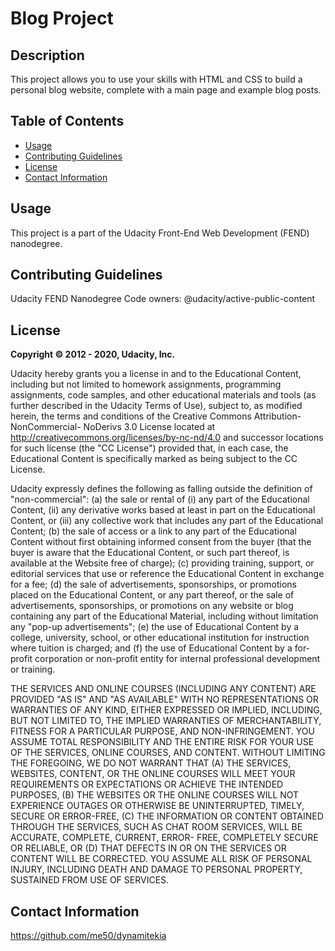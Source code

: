 # Blog Project

## Description
This project allows you to use your skills with HTML and CSS to build a personal blog website, complete with a main page and example blog posts.

## Table of Contents
- [Usage](#usage)
- [Contributing Guidelines](#contributing-guidelines)
- [License](#license)
- [Contact Information](#contact-information)


## Usage
This project is a part of the Udacity Front-End Web Development (FEND) nanodegree.

## Contributing Guidelines
Udacity FEND Nanodegree
Code owners: @udacity/active-public-content

## License
**Copyright © 2012 - 2020, Udacity, Inc.**

Udacity hereby grants you a license in and to the Educational Content, including
but not limited to homework assignments, programming assignments, code samples,
and other educational materials and tools (as further described in the Udacity
Terms of Use), subject to, as modified herein, the terms and conditions of the
Creative Commons Attribution-NonCommercial- NoDerivs 3.0 License located at
http://creativecommons.org/licenses/by-nc-nd/4.0 and successor locations for
such license (the "CC License") provided that, in each case, the Educational
Content is specifically marked as being subject to the CC License.

Udacity expressly defines the following as falling outside the definition of
"non-commercial":
(a) the sale or rental of (i) any part of the Educational Content, (ii) any
    derivative works based at least in part on the Educational Content, or (iii)
    any collective work that includes any part of the Educational Content;
(b) the sale of access or a link to any part of the Educational Content without
    first obtaining informed consent from the buyer (that the buyer is aware
    that the Educational Content, or such part thereof, is available at the
    Website free of charge);
(c) providing training, support, or editorial services that use or reference the
    Educational Content in exchange for a fee;
(d) the sale of advertisements, sponsorships, or promotions placed on the
    Educational Content, or any part thereof, or the sale of advertisements,
    sponsorships, or promotions on any website or blog containing any part of
    the Educational Material, including without limitation any "pop-up
    advertisements";
(e) the use of Educational Content by a college, university, school, or other
    educational institution for instruction where tuition is charged; and
(f) the use of Educational Content by a for-profit corporation or non-profit
    entity for internal professional development or training.

THE SERVICES AND ONLINE COURSES (INCLUDING ANY CONTENT) ARE PROVIDED "AS IS" AND
"AS AVAILABLE" WITH NO REPRESENTATIONS OR WARRANTIES OF ANY KIND, EITHER
EXPRESSED OR IMPLIED, INCLUDING, BUT NOT LIMITED TO, THE IMPLIED WARRANTIES OF
MERCHANTABILITY, FITNESS FOR A PARTICULAR PURPOSE, AND NON-INFRINGEMENT. YOU
ASSUME TOTAL RESPONSIBILITY AND THE ENTIRE RISK FOR YOUR USE OF THE SERVICES,
ONLINE COURSES, AND CONTENT. WITHOUT LIMITING THE FOREGOING, WE DO NOT WARRANT
THAT (A) THE SERVICES, WEBSITES, CONTENT, OR THE ONLINE COURSES WILL MEET YOUR
REQUIREMENTS OR EXPECTATIONS OR ACHIEVE THE INTENDED PURPOSES, (B) THE WEBSITES
OR THE ONLINE COURSES WILL NOT EXPERIENCE OUTAGES OR OTHERWISE BE UNINTERRUPTED,
TIMELY, SECURE OR ERROR-FREE, (C) THE INFORMATION OR CONTENT OBTAINED THROUGH
THE SERVICES, SUCH AS CHAT ROOM SERVICES, WILL BE ACCURATE, COMPLETE, CURRENT,
ERROR- FREE, COMPLETELY SECURE OR RELIABLE, OR (D) THAT DEFECTS IN OR ON THE
SERVICES OR CONTENT WILL BE CORRECTED. YOU ASSUME ALL RISK OF PERSONAL INJURY,
INCLUDING DEATH AND DAMAGE TO PERSONAL PROPERTY, SUSTAINED FROM USE OF SERVICES.


## Contact Information
https://github.com/me50/dynamitekia

